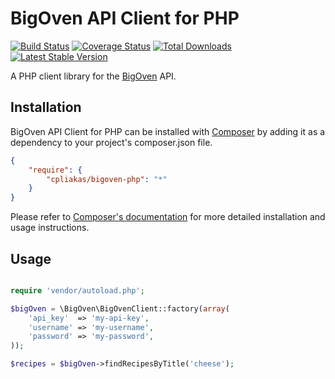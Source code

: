 # BigOven API Client for PHP

[![Build Status](https://travis-ci.org/cpliakas/bigoven-php.png)](https://travis-ci.org/cpliakas/bigoven-php)
[![Coverage Status](https://coveralls.io/repos/cpliakas/bigoven-php/badge.png?branch=master)](https://coveralls.io/r/cpliakas/bigoven-php?branch=master)
[![Total Downloads](https://poser.pugx.org/cpliakas/bigoven-php/downloads.png)](https://packagist.org/packages/cpliakas/bigoven-php)
[![Latest Stable Version](https://poser.pugx.org/cpliakas/bigoven-php/v/stable.png)](https://packagist.org/packages/cpliakas/bigoven-php)

A PHP client library for the [BigOven](http://www.bigoven.com/) API.

## Installation

BigOven API Client for PHP can be installed with [Composer](http://getcomposer.org)
by adding it as a dependency to your project's composer.json file.

```json
{
    "require": {
        "cpliakas/bigoven-php": "*"
    }
}
```

Please refer to [Composer's documentation](https://github.com/composer/composer/blob/master/doc/00-intro.md#introduction)
for more detailed installation and usage instructions.

## Usage

```php

require 'vendor/autoload.php';

$bigOven = \BigOven\BigOvenClient::factory(array(
    'api_key'  => 'my-api-key',
    'username' => 'my-username',
    'password' => 'my-password',
));

$recipes = $bigOven->findRecipesByTitle('cheese');

```
